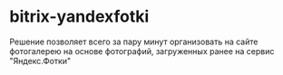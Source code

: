 bitrix-yandexfotki
==================

Решение позволяет всего за пару минут организовать на сайте фотогалерею на основе фотографий, загруженных ранее на сервис "Яндекс.Фотки"
